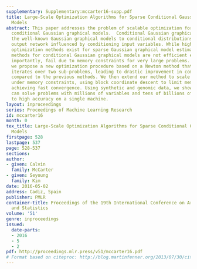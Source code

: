 ```yaml
---
supplementary: Supplementary:mccarter16-supp.pdf
title: Large-Scale Optimization Algorithms for Sparse Conditional Gaussian Graphical
  Models
abstract: This paper addresses the problem of scalable optimization for L1-regularized
  conditional Gaussian graphical models.  Conditional Gaussian graphical models generalize
  the well-known Gaussian graphical models to conditional distributions to model the
  output network influenced by conditioning input variables. While highly scalable
  optimization methods exist for sparse Gaussian graphical model estimation, state-of-the-art
  methods for conditional Gaussian graphical models are not efficient enough and more
  importantly, fail due to memory constraints for very large problems. In this paper,
  we propose a new optimization procedure based on a Newton method that efficiently
  iterates over two sub-problems, leading to drastic improvement in computation time
  compared to the previous methods. We then extend our method to scale to large problems
  under memory constraints, using block coordinate descent to limit memory usage while
  achieving fast convergence. Using synthetic and genomic data, we show that our methods
  can solve problems with millions of variables and tens of billions of parameters
  to high accuracy on a single machine.
layout: inproceedings
series: Proceedings of Machine Learning Research
id: mccarter16
month: 0
tex_title: Large-Scale Optimization Algorithms for Sparse Conditional Gaussian Graphical
  Models
firstpage: 528
lastpage: 537
page: 528-537
sections: 
author:
- given: Calvin
  family: McCarter
- given: Seyoung
  family: Kim
date: 2016-05-02
address: Cadiz, Spain
publisher: PMLR
container-title: Proceedings of the 19th International Conference on Artificial Intelligence
  and Statistics
volume: '51'
genre: inproceedings
issued:
  date-parts:
  - 2016
  - 5
  - 2
pdf: http://proceedings.mlr.press/v51/mccarter16.pdf
# Format based on citeproc: http://blog.martinfenner.org/2013/07/30/citeproc-yaml-for-bibliographies/
---
```

